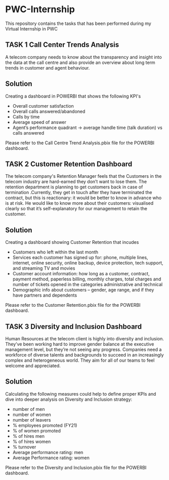 # PWC-Internship
This repository contains the tasks that has been performed during my Virtual Internship in PWC

## TASK 1 Call Center Trends Analysis
A telecom company needs to know about the transparency and insight into the data at the call centre and also provide an overview about long term trends in customer and agent behaviour.

## Solution
Creating a dashboard in POWERBI that shows the following KPI's

- Overall customer satisfaction
- Overall calls answered/abandoned
- Calls by time
- Average speed of answer
- Agent’s performance quadrant -> average handle time (talk duration) vs calls answered

Please refer to the Call Centre Trend Analysis.pbix file for the POWERBI dashboard.

## TASK 2 Customer Retention Dashboard
The telecom company's Retention Manager feels that the Customers in the telecom industry are hard-earned they don’t want to lose them. The retention department is planning to get customers back in case of termination .Currently, they get in touch after they have terminated the contract, but this is reactionary: it would be better to know in advance who is at risk. 
He would like to know more about their customers: visualised clearly so that it’s self-explanatory for our management to retain the customer.

## Solution
Creating a dashboard showing Customer Retention that incudes
- Customers who left within the last month
- Services each customer has signed up for: phone, multiple lines, internet, online security, online backup, device protection, tech
support, and streaming TV and movies
- Customer account information: how long as a customer, contract, payment method, paperless billing, monthly charges, total charges
and number of tickets opened in the categories administrative and technical
- Demographic info about customers – gender, age range, and if they have partners and dependents

Please refer to the Customer Retention.pbix file for the POWERBI dashboard.

## TASK 3 Diversity and Inclusion Dashboard
Human Resources at the  telecom client is highly into diversity and inclusion. They’ve been working hard to improve gender balance at the executive management level, but they’re not seeing any progress. 
Companies need a workforce of diverse talents and backgrounds to succeed in an increasingly complex and heterogeneous world. They aim for all of our teams to feel welcome and appreciated.

## Solution

Calculating the following measures could help to define proper KPIs and dive into deeper analysis on Diversity and Inclusion strategy:

- number of men
- number of women
- number of leavers
- % employees promoted (FY21)
- % of women promoted
- % of hires men
- % of hires women
- % turnover 
- Average performance rating: men
- Average Performance rating: women

Please refer to the Diversity and Inclusion.pbix file for the POWERBI dashboard.
